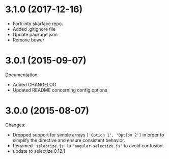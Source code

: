 # 3.1.0 (2017-12-16)

- Fork into skarface repo.
- Added .gitignore file
- Update package.json
- Remove bower


# 3.0.1 (2015-09-07)

Documentation:

- Added CHANGELOG
- Updated README concerning config.options

# 3.0.0 (2015-08-07)

Changes:

- Dropped support for simple arrays `['Option 1', 'Option 2']` in order to simplify the directive and ensure consistent behavior.
- Renamed `'selectize.js'` to `'angular-selectize.js'` to avoid confusion.
- update to selectize 0.12.1
